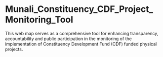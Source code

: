 # Munali_Constituency_CDF_Project_Monitoring_Tool
This web map serves as a comprehensive tool for enhancing transparency, accountability and public participation in the monitoring of the implementation of Constituency Development Fund (CDF) funded physical projects.
